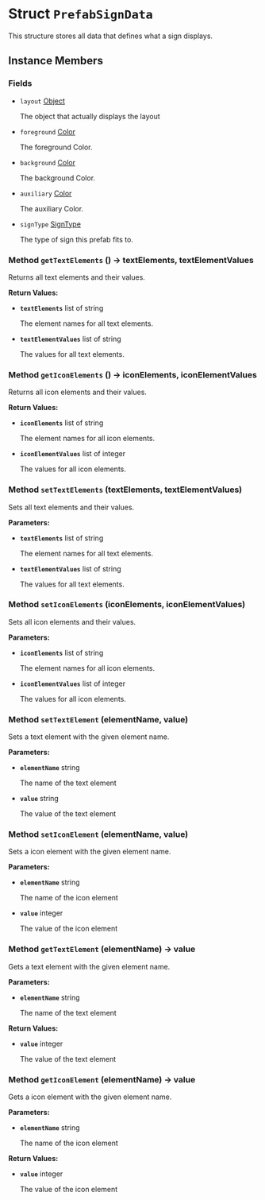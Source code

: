 # Struct <code>PrefabSignData</code>

This structure stores all data that defines what a sign displays.
## Instance Members
### Fields
- <code id="layout">layout</code> <a href="../classes/Object.md">Object</a>

  The object that actually displays the layout
- <code id="foreground">foreground</code> <a href="Color.md">Color</a>

  The foreground Color.
- <code id="background">background</code> <a href="Color.md">Color</a>

  The background Color.
- <code id="auxiliary">auxiliary</code> <a href="Color.md">Color</a>

  The auxiliary Color.
- <code id="sign-type">signType</code> <a href="../classes/SignType.md">SignType</a>

  The type of sign this prefab fits to.
### Method <code id="get-text-elements">getTextElements</code> () → textElements, textElementValues
Returns all text elements and their values.


<b>Return Values:</b>

- <code><b>textElements</b></code> list of string

  The element names for all text elements.
- <code><b>textElementValues</b></code> list of string

  The values for all text elements.
### Method <code id="get-icon-elements">getIconElements</code> () → iconElements, iconElementValues
Returns all icon elements and their values.


<b>Return Values:</b>

- <code><b>iconElements</b></code> list of string

  The element names for all icon elements.
- <code><b>iconElementValues</b></code> list of integer

  The values for all icon elements.
### Method <code id="set-text-elements">setTextElements</code> (textElements, textElementValues)
Sets all text elements and their values.

<b>Parameters:</b>

- <code><b>textElements</b></code> list of string

  The element names for all text elements.
- <code><b>textElementValues</b></code> list of string

  The values for all text elements.

### Method <code id="set-icon-elements">setIconElements</code> (iconElements, iconElementValues)
Sets all icon elements and their values.

<b>Parameters:</b>

- <code><b>iconElements</b></code> list of string

  The element names for all icon elements.
- <code><b>iconElementValues</b></code> list of integer

  The values for all icon elements.

### Method <code id="set-text-element">setTextElement</code> (elementName, value)
Sets a text element with the given element name.

<b>Parameters:</b>

- <code><b>elementName</b></code> string

  The name of the text element
- <code><b>value</b></code> string

  The value of the text element

### Method <code id="set-icon-element">setIconElement</code> (elementName, value)
Sets a icon element with the given element name.

<b>Parameters:</b>

- <code><b>elementName</b></code> string

  The name of the icon element
- <code><b>value</b></code> integer

  The value of the icon element

### Method <code id="get-text-element">getTextElement</code> (elementName) → value
Gets a text element with the given element name.

<b>Parameters:</b>

- <code><b>elementName</b></code> string

  The name of the text element

<b>Return Values:</b>

- <code><b>value</b></code> integer

  The value of the text element
### Method <code id="get-icon-element">getIconElement</code> (elementName) → value
Gets a icon element with the given element name.

<b>Parameters:</b>

- <code><b>elementName</b></code> string

  The name of the icon element

<b>Return Values:</b>

- <code><b>value</b></code> integer

  The value of the icon element